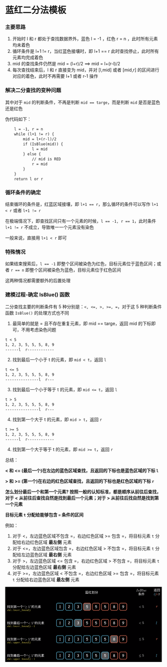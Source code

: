 # 蓝红二分法模板

### 主要思路

1. 开始时 l 和 r 都处于查找数据界外，蓝色 l = -1 ，红色 r = n ，此时所有元素均未着色
2. 循环条件是 l+1 != r，当红蓝色接壤时，即 l+1 == r 此时查找停止，此时所有元素均完成着色
3. mid 的查找条件仍然是 mid = (l+r)/2  ==> mid = l+(r-l)/2
4. 每次查找结束后，l 和 r 直接变为 mid，并对 [l,mid] 或者 [mid,r] 的区间进行对应的着色，此时不再需要 l+1 或者 r-1 操作

### 解决二分查找的变种问题

其中对于 `mid` 的判断条件，不再是判断 `mid == targe`，而是判断 `mid` 是否是蓝色还是红色

伪代码如下：
```
    l = -1, r = n
    while (l+1 != r) {
        mid = l+(r-l)/2
        if (IsBlue(mid)) {
            l = mid
        } else {
            // mid is RED
            r = mid
        }
    }
    return l or r
```

### 循环条件的确定

结束循环的条件是，红蓝区域接壤，即 `l+1 == r`，那么循环的条件可以写作 `l+1 < r` 或者 `l+1 != r`

在极端情况下，即查找区间只有一个元素的时候，`l == -1, r == 1`，此时条件 `l+1 != r` 不成立，导致唯一一个元素没有染色

一般来说，直接用 `l+1 < r` 即可

### 特殊情况

如果结束搜索后，`l == -1` 即整个区间被染色为红色，目标元素位于蓝色区间；或者 `r == n` 即整个区间被染色为蓝色，目标元素位于红色区间

这两种情况都需要额外的后置处理

### 建模过程-确定 IsBlue() 函数

二分查找主要的判断条件有 5 种分别是：`<, <=, >, >=, =`，对于这 5 种判断条件函数 `IsBlue()` 的处理方式也不同

1. 最简单的就是 = 且不存在重复元素，即 mid == targe，返回 mid 的下标即可，不用考虑染色问题

```
t < 5
1, 2, 3, 5, 5, 5, 8, 9
------l  r------------
```
2. 找到最后一个小于 t 的元素，即 `mid < t`，返回 `l`

```
t <= 5
1, 2, 3, 5, 5, 5, 8, 9
---------------l  r---
```
3. 找到最后一个小于等于 t 的元素，即 `mid <= t`，返回 `l`

```
t > 5
1, 2, 3, 5, 5, 5, 8, 9
---------------l  r---
```
4. 找到第一个大于 t 的元素，即 `mid > t`，返回 `r`

```
t >= 5
1, 2, 3, 5, 5, 5, 8, 9
------l  r------------
```
4. 找到第一个大于等于 t 的元素，即 `mid >= t`，返回 `r`

总结：

**< 和 <= (最后一个)在左边的蓝色区域查找，且返回的下标也是蓝色区域的下标 `l`**

**> 和 >= (第一个)在右边的红色区域查找，且返回的下标也是红色区域的下标 `r`**

**怎么划分最后一个和第一个元素? 按照一般的认知标准，都是顺序从前往后查找，对于 < 从前往后查找自然是找到最后一个元素；对于 > 从前往后找自然是找到第一个元素**

**目标元素 `t` 分配给能够包含 `=` 条件的区间**

例如：

1. 对于 <，左边蓝色区域不包含 =，右边红色区域 >= 包含 =，将目标元素 `t` 分配给右边红色区域 **最左侧** 元素
2. 对于 <=，左边蓝色区域包含 =，右边红色区域 > 不包含 =，将目标元素 `t` 分配给左边蓝色区域 **最右侧** 元素
3. 对于 >，左边蓝色区域 <= 包含 =，右边红色区域 > 不包含 =，将目标元素 `t` 分配给左边蓝色区域 **最右侧** 元素
4. 对于 >=，左边蓝色区域 < 不包含 =，右边红色区域 >= 包含 =，将目标元素 `t` 分配给右边蓝色区域 **最左侧** 元素

![目标元素划分](./pic/Snipaste_2023-04-20_15-23-11.png)